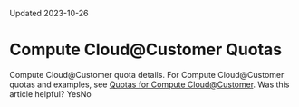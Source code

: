Updated 2023-10-26
# Compute Cloud@Customer Quotas
Compute Cloud@Customer quota details.
For Compute Cloud@Customer quotas and examples, see [Quotas for Compute Cloud@Customer](https://docs.oracle.com/iaas/compute-cloud-at-customer/topics/overview/quotas.htm).
Was this article helpful?
YesNo

